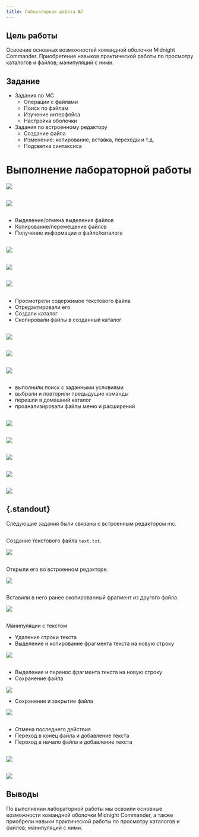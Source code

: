 ```yaml
---
title: Лабораторная работа №7
---
```


## Цель работы

Освоение основных возможностей командной оболочки Midnight Commander. Приобретение навыков практической работы по просмотру каталогов и файлов; манипуляций с ними.

## Задание

- Задания по MC
  - Операции с файлами
  - Поиск по файлам
  - Изучение интерфейса
  - Настройка оболочки
- Задания по встроенному редактору
  - Создание файла
  - Изменение: копирование, вставка, переходы и т.д.
  - Подсветка синтаксиса

# Выполнение лабораторной работы

![](image/s-1652186700.png)

##

![](image/s-1652194980.png)

##

- Выделение/отмена выделения файлов
- Копирование/перемещение файлов
- Получение информации о файле/каталоге

##

![](image/s-1652194860.png)

##

![](image/s-1652195040.png)

##

![](image/s-1652195160.png)

##

- Просмотрели содержимое текстового файла
- Отредактировали его
- Создали каталог
- Скопировали файлы в созданный каталог

##

![](image/s-1652195280.png)

##

![](image/s-1652195340.png)

##

![](image/s-1652195400.png)

##

- выполнили поиск с заданными условиями
- выбрали и повторили предыдущие команды
- перешли в домашний каталог
- проанализировали файлы меню и расширений

##

![](image/s-1652195580.png)

##

![](image/s-1652195640.png)

##

![](image/s-1652287886.png)

##

![](image/s-1652195520.png)

##

![](image/s-1652195700.png)

## {.standout}

Следующие задания были связаны с встроенным редактором mc.

##

Создание текстового файла `text.txt`.

![](image/s-1652195820.png)

##

Открыли его во встроенном редакторе.

![](image/s-1652195880.png)

##

Вставили в него ранее скопированный фрагмент из другого файла.

![](image/s-1652195940.png)

##

Манипуляции с текстом

- Удаление строки текста
- Выделение и копирование фрагмента текста на новую строку

![](image/s-1652196000.png)

##

- Выделение и перенос фрагмента текста на новую строку
- Сохранение файла

![](image/s-1652196120.png)

- Сохранение и закрытие файла

![](image/s-1652196060.png)

##

- Отмена последнего действия
- Переход в конец файла и добавление текста
- Переход в начало файла и добавление текста

##

![](image/s-1652196180.png)

##

![](image/s-1652196240.png)

## Выводы

По выполнении лабораторной работы мы освоили основные возможности командной оболочки Midnight Commander, а также приобрели навыки практической работы по просмотру каталогов и файлов; манипуляций с ними.
